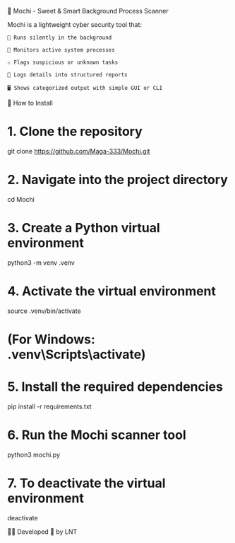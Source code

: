 🍡 Mochi - Sweet & Smart Background Process Scanner

Mochi is a lightweight cyber security tool that:

    🍬 Runs silently in the background

    🧠 Monitors active system processes

    ⚠️ Flags suspicious or unknown tasks

    💾 Logs details into structured reports

    🖥️ Shows categorized output with simple GUI or CLI

🔧 How to Install

# 1. Clone the repository
git clone https://github.com/Maga-333/Mochi.git

# 2. Navigate into the project directory
cd Mochi

# 3. Create a Python virtual environment
python3 -m venv .venv

# 4. Activate the virtual environment
source .venv/bin/activate
# (For Windows: .venv\Scripts\activate)

# 5. Install the required dependencies
pip install -r requirements.txt

# 6. Run the Mochi scanner tool
python3 mochi.py

# 7. To deactivate the virtual environment
deactivate

👨‍💻 Developed 💛 by LNT
